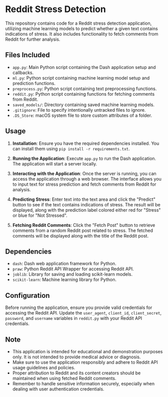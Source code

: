# Reddit Stress Detection

This repository contains code for a Reddit stress detection application, utilizing machine learning models to predict whether a given text contains indications of stress. It also includes functionality to fetch comments from Reddit for further analysis.

## Files Included

- `app.py`: Main Python script containing the Dash application setup and callbacks.
- `ml.py`: Python script containing machine learning model setup and prediction functions.
- `preprocess.py`: Python script containing text preprocessing functions.
- `reddit.py`: Python script containing functions for fetching comments from Reddit.
- `saved_models/`: Directory containing saved machine learning models.
- `.gitignore`: File to specify intentionally untracked files to ignore.
- `.DS_Store`: macOS system file to store custom attributes of a folder.

## Usage

1. **Installation**: Ensure you have the required dependencies installed. You can install them using `pip install -r requirements.txt`.

2. **Running the Application**: Execute `app.py` to run the Dash application. The application will start a server locally.

3. **Interacting with the Application**: Once the server is running, you can access the application through a web browser. The interface allows you to input text for stress prediction and fetch comments from Reddit for analysis.

4. **Predicting Stress**: Enter text into the text area and click the "Predict" button to see if the text contains indications of stress. The result will be displayed, along with the prediction label colored either red for "Stress" or blue for "Not Stressed".

5. **Fetching Reddit Comments**: Click the "Fetch Post" button to retrieve comments from a random Reddit post related to stress. The fetched comments will be displayed along with the title of the Reddit post.

## Dependencies

- `dash`: Dash web application framework for Python.
- `praw`: Python Reddit API Wrapper for accessing Reddit API.
- `joblib`: Library for saving and loading scikit-learn models.
- `scikit-learn`: Machine learning library for Python.

## Configuration

Before running the application, ensure you provide valid credentials for accessing the Reddit API. Update the `user_agent`, `client_id`, `client_secret`, `password`, and `username` variables in `reddit.py` with your Reddit API credentials.

## Note

- This application is intended for educational and demonstration purposes only. It is not intended to provide medical advice or diagnosis.
- Make sure to use the application responsibly and adhere to Reddit API usage guidelines and policies.
- Proper attribution to Reddit and its content creators should be maintained when using fetched Reddit comments.
- Remember to handle sensitive information securely, especially when dealing with user authentication credentials.
